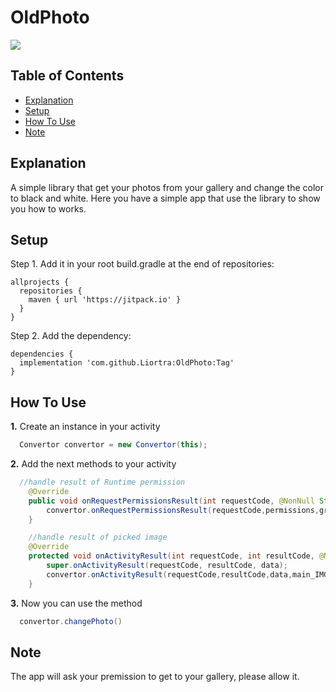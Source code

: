 # OldPhoto
[![](https://jitpack.io/v/Liortra/OldPhoto.svg)](https://jitpack.io/#Liortra/OldPhoto)

## Table of Contents
* [Explanation](https://github.com/Liortra/OldPhoto/blob/master/README.md#explanation)
* [Setup](https://github.com/Liortra/OldPhoto/blob/master/README.md#setup)
* [How To Use](https://github.com/Liortra/OldPhoto/blob/master/README.md#how-to-use)
* [Note](https://github.com/Liortra/OldPhoto/blob/master/README.md#note)

## Explanation
A simple library that get your photos from your gallery and change the color to black and white.
Here you have a simple app that use the library to show you how to works.

## Setup
Step 1. Add it in your root build.gradle at the end of repositories:
```
allprojects {
  repositories {
    maven { url 'https://jitpack.io' }
  }
}
```

Step 2. Add the dependency:

```
dependencies {
  implementation 'com.github.Liortra:OldPhoto:Tag'
}
```

##  How To Use
**1.** Create an instance in your activity
```Java
  Convertor convertor = new Convertor(this);
  ```
**2.** Add the next methods to your activity
```Java
  //handle result of Runtime permission
    @Override
    public void onRequestPermissionsResult(int requestCode, @NonNull String[] permissions, @NonNull int[] grantResults) {
        convertor.onRequestPermissionsResult(requestCode,permissions,grantResults);
    }

    //handle result of picked image
    @Override
    protected void onActivityResult(int requestCode, int resultCode, @Nullable Intent data) {
        super.onActivityResult(requestCode, resultCode, data);
        convertor.onActivityResult(requestCode,resultCode,data,main_IMG_photo);
    }
```
**3.** Now you can use the method
```Java
  convertor.changePhoto()
```


## Note
The app will ask your premission to get to your gallery, please allow it.

